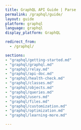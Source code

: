 ```yaml
---
title: GraphQL API Guide | Parse
permalink: /graphql/guide/
layout: guide
platform: graphql
language: graphql
display_platform: GraphQL

redirect_from:
  - /graphql/

sections:
- "graphql/getting-started.md"
- "graphql/graphql.md"
- "graphql/relay.md"
- "graphql/api-doc.md"
- "graphql/health-check.md"
- "graphql/classes.md"
- "graphql/objects.md"
- "graphql/queries.md"
- "graphql/users.md"
- "graphql/files.md"
- "graphql/customization.md"
- "graphql/optimization.md"
- "graphql/learning-more.md"

---
```

